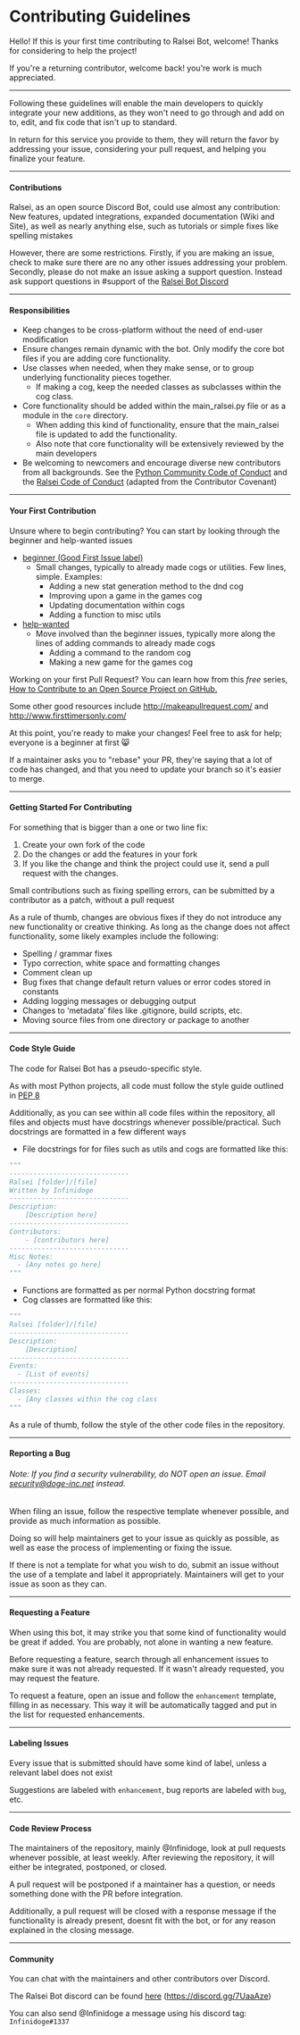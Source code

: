 # Contributing Guidelines

Hello! If this is your first time contributing to Ralsei Bot, welcome! 
Thanks for considering to help the project!

If you're a returning contributor, welcome back! you're work is much appreciated.

***

Following these guidelines will enable the main developers to quickly integrate your new additions,
as they won't need to go through and add on to, edit, and fix code that isn't up to standard.

In return for this service you provide to them, they will return the favor by addressing your issue, 
considering your pull request, and helping you finalize your feature.

***
#### Contributions

Ralsei, as an open source Discord Bot, could use almost any contribution: New features, updated integrations, 
expanded documentation (Wiki and Site), as well as nearly anything else, such as tutorials or simple fixes like 
spelling mistakes

However, there are some restrictions. Firstly, if you are making an issue, check to make sure there are no any other 
issues addressing your problem. Secondly, please do not make an issue asking a support question. 
Instead ask support questions in #support of the [Ralsei Bot Discord](https://discord.gg/urSqehS)

***

#### Responsibilities

* Keep changes to be cross-platform without the need of end-user modification
* Ensure changes remain dynamic with the bot. Only modify the core bot files if you are adding core functionality.
* Use classes when needed, when they make sense, or to group underlying functionality pieces together.
    * If making a cog, keep the needed classes as subclasses within the cog class.
* Core functionality should be added within the main_ralsei.py file or as a module in the `core` directory.
    * When adding this kind of functionality, ensure that the main_ralsei file is updated to add the functionality.
    * Also note that core functionality will be extensively reviewed by the main developers
* Be welcoming to newcomers and encourage diverse new contributors from all backgrounds. 
See the [Python Community Code of Conduct](https://www.python.org/psf/codeofconduct/) 
and the [Ralsei Code of Conduct](https://github.com/Infinidoge/Ralsei-Rewrite/blob/master/CODE_OF_CONDUCT.md) 
(adapted from the Contributor Covenant)

***

#### Your First Contribution

Unsure where to begin contributing? You can start by looking through the beginner and help-wanted issues
* [beginner (Good First Issue label)](https://github.com/Infinidoge/Ralsei-Rewrite/labels/good%20first%20issue)
  - Small changes, typically to already made cogs or utilities. Few lines, simple. Examples:
    - Adding a new stat generation method to the dnd cog
    - Improving upon a game in the games cog
    - Updating documentation within cogs
    - Adding a function to misc utils
* [help-wanted](https://github.com/Infinidoge/Ralsei-Rewrite/labels/help%20wanted)
  - Move involved than the beginner issues, typically more along the lines of adding commands to already made cogs
    - Adding a command to the random cog
    - Making a new game for the games cog
 
Working on your first Pull Request? You can learn how from this *free* series, 
[How to Contribute to an Open Source Project on GitHub.](https://egghead.io/series/how-to-contribute-to-an-open-source-project-on-github)
 
Some other good resources include http://makeapullrequest.com/ and http://www.firsttimersonly.com/
 
At this point, you're ready to make your changes! Feel free to ask for help; everyone is a beginner at first 😸

If a maintainer asks you to "rebase" your PR, they're saying that a lot of code has changed, and that you need to update your branch so it's easier to merge.

***

#### Getting Started For Contributing

For something that is bigger than a one or two line fix:

1. Create your own fork of the code
2. Do the changes or add the features in your fork
3. If you like the change and think the project could use it, send a pull request with the changes.



Small contributions such as fixing spelling errors, can be submitted by a contributor as a patch, without a pull request

As a rule of thumb, changes are obvious fixes if they do not introduce any new functionality or creative thinking. As long as the change does not affect functionality, some likely examples include the following:

* Spelling / grammar fixes
* Typo correction, white space and formatting changes
* Comment clean up
* Bug fixes that change default return values or error codes stored in constants
* Adding logging messages or debugging output
* Changes to ‘metadata’ files like .gitignore, build scripts, etc.
* Moving source files from one directory or package to another

***

#### Code Style Guide

The code for Ralsei Bot has a pseudo-specific style.

As with most Python projects, all code must follow the style guide outlined in [PEP 8](https://www.python.org/dev/peps/pep-0008/)

Additionally, as you can see within all code files within the repository, all files and objects must have docstrings whenever possible/practical.
Such docstrings are formatted in a few different ways
* File docstrings for for files such as utils and cogs are formatted like this:
```python
"""
------------------------------
Ralsei [folder]/[file]
Written by Infinidoge
------------------------------
Description:
    [Description here]
------------------------------
Contributors:
    - [contributors here]
------------------------------
Misc Notes:
  - [Any notes go here]
"""
```
* Functions are formatted as per normal Python docstring format
* Cog classes are formatted like this:
```python
"""
Ralsei [folder]/[file]
------------------------------
Description:
    [Description]
------------------------------
Events:
  - [List of events]
------------------------------
Classes:
  - [Any classes within the cog class
"""
```

As a rule of thumb, follow the style of the other code files in the repository.

***

#### Reporting a Bug

###### Note: If you find a security vulnerability, do NOT open an issue. Email [security@doge-inc.net](mailto:security.doge-inc.net) instead.

When filing an issue, follow the respective template whenever possible, and provide as much information as possible.

Doing so will help maintainers get to your issue as quickly as possible, as well as ease the process of implementing or fixing the issue.

If there is not a template for what you wish to do, submit an issue without the use of a template and label it appropriately. 
Maintainers will get to your issue as soon as they can.

*** 

#### Requesting a Feature

When using this bot, it may strike you that some kind of functionality would be great if added.
You are probably, not alone in wanting a new feature.

Before requesting a feature, search through all enhancement issues to make sure it was not already requested. 
If it wasn't already requested, you may request the feature.

To request a feature, open an issue and follow the `enhancement` template, filling in as necessary.
This way it will be automatically tagged and put in the list for requested enhancements.

***

#### Labeling Issues

Every issue that is submitted should have some kind of label, unless a relevant label does not exist

Suggestions are labeled with `enhancement`, bug reports are labeled with `bug`, etc.

***

#### Code Review Process

The maintainers of the repository, mainly @Infinidoge, look at pull requests whenever possible, at least weekly.
After reviewing the repository, it will either be integrated, postponed, or closed.


A pull request will be postponed if a maintainer has a question, or needs something done with the PR before integration.


Additionally, a pull request will be closed with a response message if the functionality is already present, doesnt fit with the bot, or for any reason explained in the closing message.

***

#### Community

You can chat with the maintainers and other contributors over Discord.

The Ralsei Bot discord can be found [here](https://discord.gg/7UaaAze) (https://discord.gg/7UaaAze)

You can also send @Infinidoge a message using his discord tag: `Infinidoge#1337`
